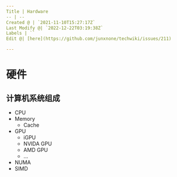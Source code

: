 ```yaml
---
Title | Hardware
-- | --
Created @ | `2021-11-10T15:27:17Z`
Last Modify @| `2022-12-22T03:19:38Z`
Labels | ``
Edit @| [here](https://github.com/junxnone/techwiki/issues/211)

---
```

# 硬件

## 计算机系统组成
- CPU
- Memory
  - Cache
- GPU
  - iGPU
  - NVIDA GPU
  - AMD GPU
  - ... 
- NUMA
- SIMD

